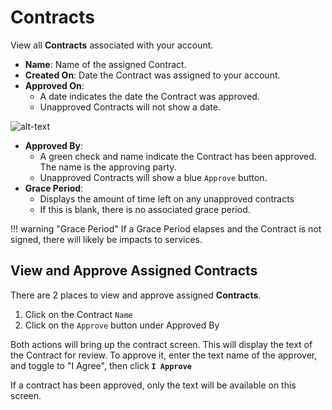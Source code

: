# Contracts
View all **Contracts** associated with your account. 

+ **Name**: Name of the assigned Contract.
+ **Created On**: Date the Contract was assigned to your account. 
+ **Approved On**: 
    + A date indicates the date the Contract was approved. 
    + Unapproved Contracts will not show a date. 

![alt-text][contracts]

+ **Approved By**: 
    + A green check and name indicate the Contract has been approved. The name is the approving party. 
    + Unapproved Contracts will show a blue `Approve` button. 
+ **Grace Period**: 
    + Displays the amount of time left on any unapproved contracts
    + If this is blank, there is no associated grace period.
    
!!! warning "Grace Period"
    If a Grace Period elapses and the Contract is not signed, there will likely be impacts to services. 
    
## View and Approve Assigned Contracts
There are 2 places to view and approve assigned **Contracts**.

1. Click on the Contract `Name`
2. Click on the `Approve` button under Approved By

Both actions will bring up the contract screen. This will display the text of the Contract for review. To approve it, enter the text name of the approver, and toggle to "I Agree", then click **`I Approve`**  

If a contract has been approved, only the text will be available on this screen.

[contracts]: /img/cp-contracts.png
